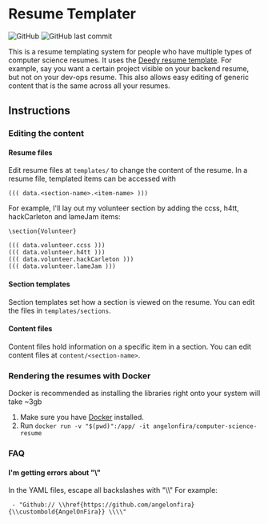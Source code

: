 # Resume Templater

![GitHub](https://img.shields.io/github/license/angelonfira/resume-templater)
![GitHub last commit](https://img.shields.io/github/last-commit/angelonfira/resume-templater)

This is a resume templating system for people who have multiple types of computer science resumes. It uses the [Deedy resume template](https://github.com/deedy/Deedy-Resume). For example, say you want a certain project visible on your backend resume, but not on your dev-ops resume. This also allows easy editing of generic content that is the same across all your resumes.

## Instructions

### Editing the content

#### Resume files

Edit resume files at `templates/` to change the content of the resume. In a resume file, templated items can be accessed with 

`((( data.<section-name>.<item-name> )))`

For example, I'll lay out my volunteer section by adding the ccss, h4tt, hackCarleton and lameJam items:

```
\section{Volunteer}

((( data.volunteer.ccss )))
((( data.volunteer.h4tt )))
((( data.volunteer.hackCarleton )))
((( data.volunteer.lameJam )))
```

#### Section templates

Section templates set how a section is viewed on the resume. You can edit the files in `templates/sections`.

#### Content files

Content files hold information on a specific item in a section. You can edit content files at `content/<section-name>`.

### Rendering the resumes with Docker
Docker is recommended as installing the libraries right onto your system will take ~3gb

1. Make sure you have [Docker](https://docs.docker.com/install/) installed.
2. Run `docker run -v "$(pwd)":/app/ -it angelonfira/computer-science-resume`

### FAQ

#### I'm getting errors about "\\"

In the YAML files, escape all backslashes with "\\\\" For example:

` - "Github:// \\href{https://github.com/angelonfira}{\\custombold{AngelOnFira}} \\\\"`